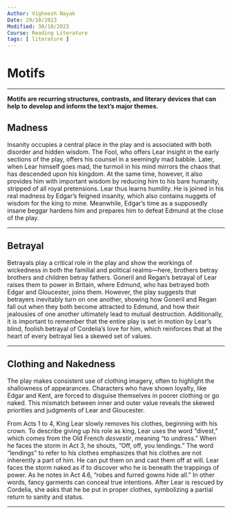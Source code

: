 ```yaml
---
Author: Vighnesh Nayak
Date: 29/10/2023
Modified: 30/10/2023
Course: Reading Literature
tags: [ literature ]
---
```

# Motifs
---
**Motifs are recurring structures, contrasts, and literary devices that can help to develop and inform the text’s major themes.**
## Madness
Insanity occupies a central place in the play and is associated with both disorder and hidden wisdom. The Fool, who offers Lear insight in the early sections of the play, offers his counsel in a seemingly mad babble. Later, when Lear himself goes mad, the turmoil in his mind mirrors the chaos that has descended upon his kingdom. At the same time, however, it also provides him with important wisdom by reducing him to his bare humanity, stripped of all royal pretensions. Lear thus learns humility. He is joined in his real madness by Edgar’s feigned insanity, which also contains nuggets of wisdom for the king to mine. Meanwhile, Edgar’s time as a supposedly insane beggar hardens him and prepares him to defeat Edmund at the close of the play.

---
## Betrayal
Betrayals play a critical role in the play and show the workings of wickedness in both the familial and political realms—here, brothers betray brothers and children betray fathers. Goneril and Regan’s betrayal of Lear raises them to power in Britain, where Edmund, who has betrayed both Edgar and Gloucester, joins them. However, the play suggests that betrayers inevitably turn on one another, showing how Goneril and Regan fall out when they both become attracted to Edmund, and how their jealousies of one another ultimately lead to mutual destruction. Additionally, it is important to remember that the entire play is set in motion by Lear’s blind, foolish betrayal of Cordelia’s love for him, which reinforces that at the heart of every betrayal lies a skewed set of values.

---
## Clothing and Nakedness
The play makes consistent use of clothing imagery, often to highlight the shallowness of appearances. Characters who have shown loyalty, like Edgar and Kent, are forced to disguise themselves in poorer clothing or go naked. This mismatch between inner and outer value reveals the skewed priorities and judgments of Lear and Gloucester.

From Acts 1 to 4, King Lear slowly removes his clothes, beginning with his crown. To describe giving up his role as king, Lear uses the word “divest,” which comes from the Old French _desvestir_, meaning “to undress.” When he faces the storm in Act 3, he shouts, “Off, off, you lendings.” The word “lendings” to refer to his clothes emphasizes that his clothes are not inherently a part of him. He can put them on and cast them off at will. Lear faces the storm naked as if to discover who he is beneath the trappings of power. As he notes in Act 4.6, “robes and furred gowns hide all.” In other words, fancy garments can conceal true intentions. After Lear is rescued by Cordelia, she asks that he be put in proper clothes, symbolizing a partial return to sanity and status.

---
